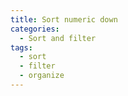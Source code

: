 ```yaml
---
title: Sort numeric down
categories:
  - Sort and filter
tags:
  - sort
  - filter
  - organize
---
```

